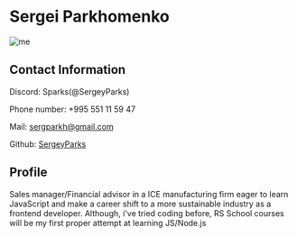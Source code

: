 # **Sergei Parkhomenko** 

![me](https://user-images.githubusercontent.com/116731957/206679512-5d7dfdae-5492-44b7-aa8d-82ff18aedbc0.png)

## **Contact Information**

Discord: Sparks(@SergeyParks)

Phone number: +995 551 11 59 47

Mail: sergparkh@gmail.com

Github: [SergeyParks](https://github.com/SergeyParks)

## **Profile**

Sales manager/Financial advisor in a ICE manufacturing firm eager to learn JavaScript and make a career shift to a more sustainable industry as a frontend developer. Although, i've tried coding before, RS School courses will be my first proper attempt at learning JS/Node.js
